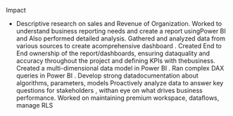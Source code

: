 Impact
- Descriptive
research on sales and Revenue
of Organization.
Worked to
understand business reporting needs
and
create a report usingPower BI
and Also
performed detailed analysis.
Gathered and analyzed data from various sources to create acomprehensive dashboard
.
Created
End to End ownership of the report/dashboards,
ensuring
dataquality
and
accuracy
throughout the project and
defining KPIs
with thebusiness.
Created a
multi-dimensional data model in Power BI
.
Ran
complex DAX queries in Power BI
.
Develop strong datadocumentation about algorithms, parameters, models
Proactively
analyze data
to
answer key questions for stakeholders
, withan eye on what
drives business performance.
Worked on
maintaining premium workspace, dataflows, manage RLS
